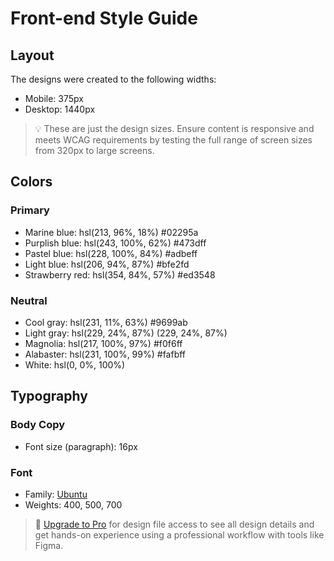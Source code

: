 # Front-end Style Guide

## Layout

The designs were created to the following widths:

- Mobile: 375px
- Desktop: 1440px

> 💡 These are just the design sizes. Ensure content is responsive and meets WCAG requirements by testing the full range of screen sizes from 320px to large screens.

## Colors

### Primary

- Marine blue: hsl(213, 96%, 18%)   #02295a
- Purplish blue: hsl(243, 100%, 62%)    #473dff
- Pastel blue: hsl(228, 100%, 84%)  #adbeff
- Light blue: hsl(206, 94%, 87%)    #bfe2fd
- Strawberry red: hsl(354, 84%, 57%)    #ed3548

### Neutral

- Cool gray: hsl(231, 11%, 63%) #9699ab
- Light gray: hsl(229, 24%, 87%)    (229, 24%, 87%)
- Magnolia: hsl(217, 100%, 97%) #f0f6ff
- Alabaster: hsl(231, 100%, 99%)    #fafbff
- White: hsl(0, 0%, 100%)

## Typography

### Body Copy

- Font size (paragraph): 16px

### Font

- Family: [Ubuntu](https://fonts.google.com/specimen/Ubuntu)
- Weights: 400, 500, 700

> 💎 [Upgrade to Pro](https://www.frontendmentor.io/pro?ref=style-guide) for design file access to see all design details and get hands-on experience using a professional workflow with tools like Figma.
